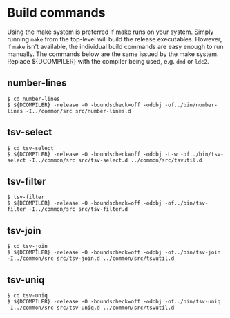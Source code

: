 # Build commands

Using the make system is preferred if make runs on your system. Simply running `make` from the top-level will build the release executables. However, if `make` isn't available, the individual build commands are easy enough to run manually. The commands below are the same issued by the make system. Replace ${DCOMPILER} with the compiler being used, e.g. `dmd` or `ldc2`.

## number-lines

```
$ cd number-lines
$ ${DCOMPILER} -release -O -boundscheck=off -odobj -of../bin/number-lines -I../common/src src/number-lines.d
```

## tsv-select

```
$ cd tsv-select
$ ${DCOMPILER} -release -O -boundscheck=off -odobj -L-w -of../bin/tsv-select -I../common/src src/tsv-select.d ../common/src/tsvutil.d
```

## tsv-filter

```
$ tsv-filter
$ ${DCOMPILER} -release -O -boundscheck=off -odobj -of../bin/tsv-filter -I../common/src src/tsv-filter.d
```

## tsv-join

```
$ cd tsv-join
$ ${DCOMPILER} -release -O -boundscheck=off -odobj -of../bin/tsv-join -I../common/src src/tsv-join.d ../common/src/tsvutil.d
```

## tsv-uniq

```
$ cd tsv-uniq
$ ${DCOMPILER} -release -O -boundscheck=off -odobj -of../bin/tsv-uniq -I../common/src src/tsv-uniq.d ../common/src/tsvutil.d
```
